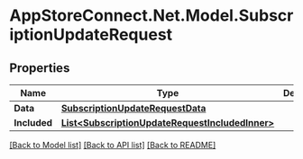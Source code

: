 # AppStoreConnect.Net.Model.SubscriptionUpdateRequest

## Properties

Name | Type | Description | Notes
------------ | ------------- | ------------- | -------------
**Data** | [**SubscriptionUpdateRequestData**](SubscriptionUpdateRequestData.md) |  | 
**Included** | [**List&lt;SubscriptionUpdateRequestIncludedInner&gt;**](SubscriptionUpdateRequestIncludedInner.md) |  | [optional] 

[[Back to Model list]](../README.md#documentation-for-models) [[Back to API list]](../README.md#documentation-for-api-endpoints) [[Back to README]](../README.md)

